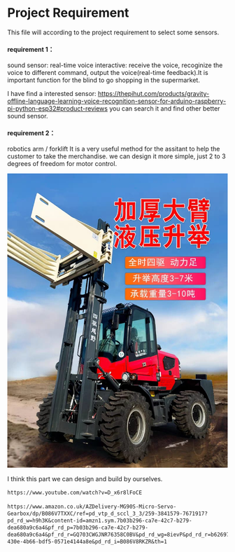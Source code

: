 # Project Requirement

This file will according to the project requirement to select some sensors. 

#### requirement 1：
sound sensor:
real-time voice interactive: receive the voice, recoginize the voice to different command, output the voice(real-time feedback).It is important function for the blind to go shopping in the supermarket.


I have find a interested sensor:
    https://thepihut.com/products/gravity-offline-language-learning-voice-recognition-sensor-for-arduino-raspberry-pi-python-esp32#product-reviews
you can search it and find other better sound sensor.

#### requirement 2：
robotics arm / forklift
It is a very useful method for the assitant to help the customer to take the merchandise. 
we can design it more simple, just 2 to 3 degrees of freedom for motor control.

![alt text](assets/project_requirement/image.png)

I think this part we can design and build by ourselves.

    https://www.youtube.com/watch?v=D_x6r8lFoCE

    https://www.amazon.co.uk/AZDelivery-MG90S-Micro-Servo-Gearbox/dp/B086V7TXXC/ref=pd_vtp_d_sccl_3_3/259-3841579-7671917?pd_rd_w=h9h3K&content-id=amzn1.sym.7b03b296-ca7e-42c7-b279-dea680a9c6a4&pf_rd_p=7b03b296-ca7e-42c7-b279-dea680a9c6a4&pf_rd_r=GQ703CWGJNR76358C0BV&pd_rd_wg=8ievP&pd_rd_r=b62697fe-430e-4b66-bdf5-0571e4144a8e&pd_rd_i=B086V8RKZR&th=1